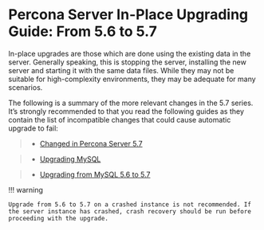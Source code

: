 # Percona Server In-Place Upgrading Guide: From 5.6 to 5.7

In-place upgrades are those which are done using the existing data in the server. Generally speaking, this is stopping the server, installing the new server and starting it with the same data files. While they may not be suitable for high-complexity environments, they may be adequate for many scenarios.

The following is a summary of the more relevant changes in the 5.7 series. It’s strongly recommended to that you read the following guides as they contain the list of incompatible changes that could cause automatic upgrade to fail:

> 
> * [Changed in Percona Server 5.7](changed_in_57.md)


> * [Upgrading MySQL](http://dev.mysql.com/doc/refman/5.7/en/upgrading.html)


> * [Upgrading from MySQL 5.6 to 5.7](http://dev.mysql.com/doc/refman/5.7/en/upgrading-from-previous-series.html)

!!! warning

    Upgrade from 5.6 to 5.7 on a crashed instance is not recommended. If the server instance has crashed, crash recovery should be run before proceeding with the upgrade.


